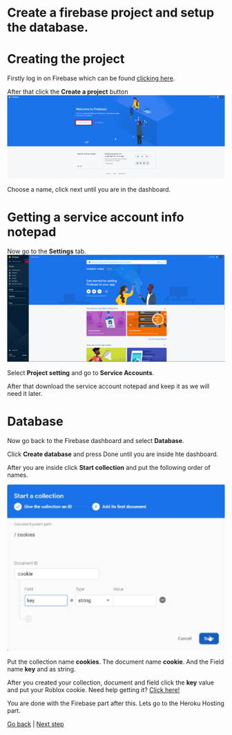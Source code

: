 # Create a firebase project and setup the database.

# Creating the project

Firstly log in on Firebase which can be found [clicking here](https://firebase.google.com/).

After that click the **Create a project** button
![createapp](firebase.png)

Choose a name, click next until you are in the dashboard.

# Getting a service account info notepad

Now go to the **Settings** tab.
![settings](settings.png)

Select **Project setting** and go to **Service Accounts**.

After that download the service account notepad and keep it as we will need it later.

# Database

Now go back to the Firebase dashboard and select **Database**.

Click **Create database** and press Done until you are inside hte dashboard.

After you are inside click **Start collection** and put the following order of names.

![collection](collections.png)

Put the collection name **cookies**. The document name **cookie**. And the Field name **key** and as string.

After you created your collection, document and field click the **key** value and put your Roblox cookie. Need help getting it? [Click here!](https://www.youtube.com/watch?v=zHODmGst480)

You are done with the Firebase part after this. Lets go to the Heroku Hosting part.

[Go back](../README.md) | [Next step](./)
